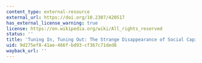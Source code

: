 ```yaml
---
content_type: external-resource
external_url: https://doi.org/10.2307/420517
has_external_license_warning: true
license: https://en.wikipedia.org/wiki/All_rights_reserved
status: ''
title: 'Tuning In, Tuning Out: The Strange Disappearance of Social Capital in America'
uid: 9d275ef8-41ae-466f-bd93-cf367c71ded8
wayback_url: ''
---
```

